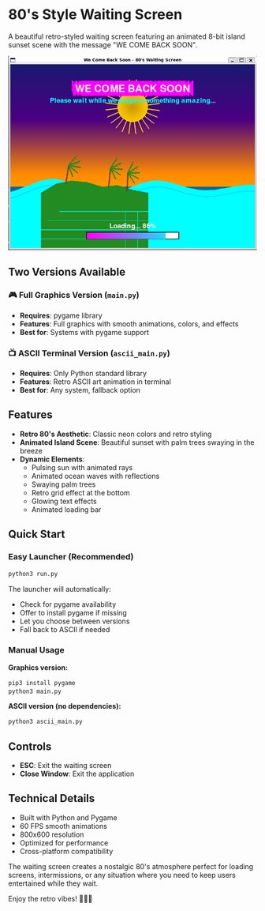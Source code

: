 # 80's Style Waiting Screen

A beautiful retro-styled waiting screen featuring an animated 8-bit island sunset scene with the message "WE COME BACK SOON".

![80's Style Waiting Screen](screencapture.png)

## Two Versions Available

### 🎮 Full Graphics Version (`main.py`)
- **Requires**: pygame library
- **Features**: Full graphics with smooth animations, colors, and effects
- **Best for**: Systems with pygame support

### 📺 ASCII Terminal Version (`ascii_main.py`)  
- **Requires**: Only Python standard library
- **Features**: Retro ASCII art animation in terminal
- **Best for**: Any system, fallback option

## Features

- **Retro 80's Aesthetic**: Classic neon colors and retro styling
- **Animated Island Scene**: Beautiful sunset with palm trees swaying in the breeze
- **Dynamic Elements**:
  - Pulsing sun with animated rays
  - Animated ocean waves with reflections
  - Swaying palm trees
  - Retro grid effect at the bottom
  - Glowing text effects
  - Animated loading bar

## Quick Start

### Easy Launcher (Recommended)
```bash
python3 run.py
```
The launcher will automatically:
- Check for pygame availability
- Offer to install pygame if missing
- Let you choose between versions
- Fall back to ASCII if needed

### Manual Usage

**Graphics version:**
```bash
pip3 install pygame
python3 main.py
```

**ASCII version (no dependencies):**
```bash
python3 ascii_main.py
```

## Controls

- **ESC**: Exit the waiting screen
- **Close Window**: Exit the application

## Technical Details

- Built with Python and Pygame
- 60 FPS smooth animations
- 800x600 resolution
- Optimized for performance
- Cross-platform compatibility

The waiting screen creates a nostalgic 80's atmosphere perfect for loading screens, intermissions, or any situation where you need to keep users entertained while they wait.

Enjoy the retro vibes! 🌴🌅✨
